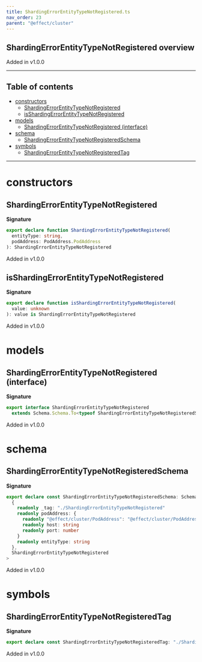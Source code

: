 ```yaml
---
title: ShardingErrorEntityTypeNotRegistered.ts
nav_order: 23
parent: "@effect/cluster"
---
```


## ShardingErrorEntityTypeNotRegistered overview

Added in v1.0.0

---

<h2 class="text-delta">Table of contents</h2>

- [constructors](#constructors)
  - [ShardingErrorEntityTypeNotRegistered](#shardingerrorentitytypenotregistered)
  - [isShardingErrorEntityTypeNotRegistered](#isshardingerrorentitytypenotregistered)
- [models](#models)
  - [ShardingErrorEntityTypeNotRegistered (interface)](#shardingerrorentitytypenotregistered-interface)
- [schema](#schema)
  - [ShardingErrorEntityTypeNotRegisteredSchema](#shardingerrorentitytypenotregisteredschema)
- [symbols](#symbols)
  - [ShardingErrorEntityTypeNotRegisteredTag](#shardingerrorentitytypenotregisteredtag)

---

# constructors

## ShardingErrorEntityTypeNotRegistered

**Signature**

```ts
export declare function ShardingErrorEntityTypeNotRegistered(
  entityType: string,
  podAddress: PodAddress.PodAddress
): ShardingErrorEntityTypeNotRegistered
```

Added in v1.0.0

## isShardingErrorEntityTypeNotRegistered

**Signature**

```ts
export declare function isShardingErrorEntityTypeNotRegistered(
  value: unknown
): value is ShardingErrorEntityTypeNotRegistered
```

Added in v1.0.0

# models

## ShardingErrorEntityTypeNotRegistered (interface)

**Signature**

```ts
export interface ShardingErrorEntityTypeNotRegistered
  extends Schema.Schema.To<typeof ShardingErrorEntityTypeNotRegisteredSchema_> {}
```

Added in v1.0.0

# schema

## ShardingErrorEntityTypeNotRegisteredSchema

**Signature**

```ts
export declare const ShardingErrorEntityTypeNotRegisteredSchema: Schema.Schema<
  {
    readonly _tag: "./ShardingErrorEntityTypeNotRegistered"
    readonly podAddress: {
      readonly "@effect/cluster/PodAddress": "@effect/cluster/PodAddress"
      readonly host: string
      readonly port: number
    }
    readonly entityType: string
  },
  ShardingErrorEntityTypeNotRegistered
>
```

Added in v1.0.0

# symbols

## ShardingErrorEntityTypeNotRegisteredTag

**Signature**

```ts
export declare const ShardingErrorEntityTypeNotRegisteredTag: "./ShardingErrorEntityTypeNotRegistered"
```

Added in v1.0.0
